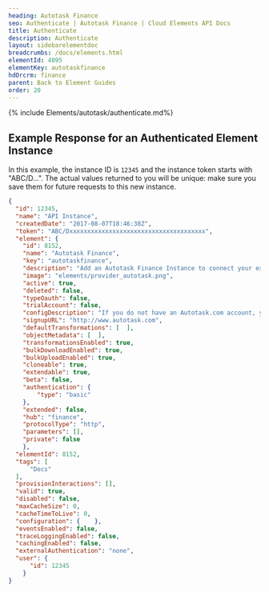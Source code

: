 ```yaml
---
heading: Autotask Finance
seo: Authenticate | Autotask Finance | Cloud Elements API Docs
title: Authenticate
description: Authenticate
layout: sidebarelementdoc
breadcrumbs: /docs/elements.html
elementId: 4895
elementKey: autotaskfinance
hdOrcrm: finance
parent: Back to Element Guides
order: 20
---
```


{% include Elements/autotask/authenticate.md%}

## Example Response for an Authenticated Element Instance

In this example, the instance ID is `12345` and the instance token starts with "ABC/D...". The actual values returned to you will be unique: make sure you save them for future requests to this new instance.

```json
{
  "id": 12345,
  "name": "API Instance",
  "createdDate": "2017-08-07T18:46:38Z",
  "token": "ABC/Dxxxxxxxxxxxxxxxxxxxxxxxxxxxxxxxxxxxxxx",
  "element": {
    "id": 8152,
    "name": "Autotask Finance",
    "key": "autotaskfinance",
    "description": "Add an Autotask Finance Instance to connect your existing Autotask account to the finance Hub, allowing you to manage your customers, invoices, vendors etc. across multiple Finance Elements. You will need your Autotask Finance account information to add an instance.",
    "image": "elements/provider_autotask.png",
    "active": true,
    "deleted": false,
    "typeOauth": false,
    "trialAccount": false,
    "configDescription": "If you do not have an Autotask.com account, you can create one at <a href=\"http://www.autotask.com\" target=\"_blank\">Autotask CRM Signup</a>",
    "signupURL": "http://www.autotask.com",
    "defaultTransformations": [  ],
    "objectMetadata": [  ],
    "transformationsEnabled": true,
    "bulkDownloadEnabled": true,
    "bulkUploadEnabled": true,
    "cloneable": true,
    "extendable": true,
    "beta": false,
    "authentication": {
        "type": "basic"
    },
    "extended": false,
    "hub": "finance",
    "protocolType": "http",
    "parameters": [],
    "private": false
    },
  "elementId": 8152,
  "tags": [
      "Docs"
  ],
  "provisionInteractions": [],
  "valid": true,
  "disabled": false,
  "maxCacheSize": 0,
  "cacheTimeToLive": 0,
  "configuration": {    },
  "eventsEnabled": false,
  "traceLoggingEnabled": false,
  "cachingEnabled": false,
  "externalAuthentication": "none",
  "user": {
      "id": 12345
    }
}
```
